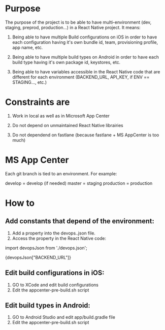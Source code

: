# Purpose

The purpose of the project is to be able to have multi-environment (dev, staging, preprod, production...) in a React Native project. It means:

1. Being able to have multiple Build configurations on iOS in order to have each configuration having it's own bundle id, team, provisioning profile, app name, etc.

2. Being able to have multiple build types on Android in order to have each build type having it's own package id, keystores, etc.

3. Being able to have variables accessible in the React Native code that are different for each environment (BACKEND_URL, API_KEY, if ENV == STAGING..., etc.)

# Constraints are

1. Work in local as well as in Microsoft App Center

2. Do not depend on unmaintained React Native librairies

3. Do not dependend on fastlane (because fastlane + MS AppCenter is too much)

# MS App Center

Each git branch is tied to an environment. For example:

develop = develop (if needed)
master = staging
production = production

# How to

## Add constants that depend of the environment:

1. Add a property into the devops.<env>.json file.
2. Access the property in the React Native code:

import devopsJson from './devops.json';

{devopsJson["BACKEND_URL"]}

## Edit build configurations in iOS:

1. GO to XCode and edit build configurations
2. Edit the appcenter-pre-build.sh script

## Edit build types in Android:

1. GO to Android Studio and edit app/build.gradle file
2. Edit the appcenter-pre-build.sh script